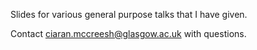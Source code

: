 Slides for various general purpose talks that I have given.

Contact ciaran.mccreesh@glasgow.ac.uk with questions.
